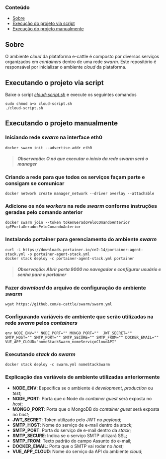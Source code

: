 ### Conteúdo
- [Sobre](#sobre)
- [Execução do projeto via script](#executando-o-projeto-via-script)
- [Execução do projeto manualmente](#executando-o-projeto-manualmente)

## Sobre
O ambiente *cloud* da plataforma e-cattle é composto por diversos serviços organizados em *containers* dentro de uma rede *swarm*.
Este repositório é responsável por inicializar o ambiente *cloud* da plataforma. 

## Executando o projeto via script
Baixe o script *[cloud-script.sh](https://github.com/e-cattle/swarm/cloud-script.sh)* e execute os seguintes comandos
```
sudo chmod a+x cloud-script.sh
./cloud-script.sh
```

## Executando o projeto manualmente

### Iniciando rede *swarm* na interface eth0

```
docker swarm init --advertise-addr eth0
```
>##### Observação: O nó que executar o início da rede *swarm* será o *manager*

### Criando a rede para que todos os serviços façam parte e consigam se comunicar
```
docker network create manager_network --driver overlay --attachable 
```

### Adicione os nós *workers* na rede *swarm* conforme instruções geradas pelo comando anterior   
```
docker swarm join --token tokenGeradoPeloCOmandoAnterior ipEPortaGeradosPeloComandoAnterior
```

### Instalando portainer para gerenciamento do ambiente *swarm*
```
curl -L https://downloads.portainer.io/ce2-14/portainer-agent-stack.yml -o portainer-agent-stack.yml
docker stack deploy -c portainer-agent-stack.yml portainer
```
>##### Observação: Abrir porta 9000 no navegador e configurar usuário e senha para o portainer

### Fazer *download* do arquivo de configuração do ambiente *swarm*
```
wget https://github.com/e-cattle/swarm/swarm.yml
```

### Configurando variáveis de ambiente que serão utilizadas na rede *swarm* pelos *containers*
```
env NODE_ENV="" NODE_PORT="" MONGO_PORT=""  JWT_SECRET=""  
SMTP_HOST="" SMTP_PORT="" SMTP_SECURE="" SMTP_FROM="" DOCKER_EMAIL=""
VUE_APP_CLOUD="nomeStackSwarm_nomeServiçoCloudAPI"
```

### Executando *stack* do *swarm*
```
docker stack deploy -c swarm.yml nomeStackSwarm
```

### Explicação das variáveis de ambiente utilizadas anteriormente

- **NODE_ENV**: Especifica se o ambiente é *development*, *production* ou *test*;
- **NODE_PORT**: Porta que o Node do *container guest* será exposta no *host*;
- **MONGO_PORT**: Porta que o MongoDB do *container guest* será exposta no *host*;
- **JWT_SECRET**: Token utilizado pelo JWT no *payload*;
- **SMTP_HOST**: Nome do serviço de e-mail dentro da *stack*;
- **SMTP_PORT**: Porta do serviço de e-mail dentro da *stack*;
- **SMTP_SECURE**: Indica se o serviço SMTP utilizará SSL;
- **SMTP_FROM**: Texto padrão do campo Assunto do e-mail;
- **DOCKER_EMAIL**: Porta que o SMTP vai rodar no *host*;
- **VUE_APP_CLOUD**: Nome do serviço da API do ambiente *cloud*;

